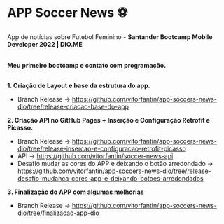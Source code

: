 # APP Soccer News ⚽

App de notícias sobre Futebol Feminino - **Santander Bootcamp Mobile Developer 2022 | DIO.ME** <br>

<br>**Meu primeiro bootcamp e contato com programação.**

##

**1. Criação de Layout e base da estrutura do app.**

* Branch Release ->  https://github.com/vitorfantin/app-soccers-news-dio/tree/release-criacao-base-do-app

**2. Criação API no GitHub Pages + Inserção e Configuração Retrofit e Picasso.**

 * Branch Release -> https://github.com/vitorfantin/app-soccers-news-dio/tree/release-insercao-e-configuracao-retrofit-picasso
 * API -> https://github.com/vitorfantin/soccer-news-api
 * Desafio mudar as cores do APP e deixando o botão arredondado ->  https://github.com/vitorfantin/app-soccers-news-dio/tree/release-desafio-mudanca-cores-app-e-deixando-botoes-arredondados   

**3. Finalização do APP com algumas melhorias**
* Branch Release -> https://github.com/vitorfantin/app-soccers-news-dio/tree/finalizacao-app-dio
